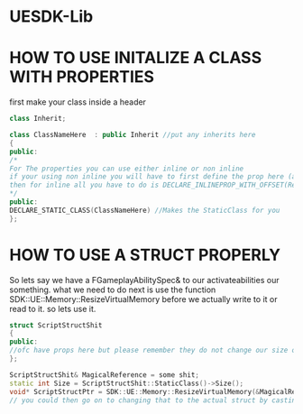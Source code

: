 # UESDK-Lib

# HOW TO USE INITALIZE A CLASS WITH PROPERTIES
first make your class inside a header

```C++
class Inherit;

class ClassNameHere  : public Inherit //put any inherits here
{
public: 
/*
For The properties you can use either inline or non inline
if your using non inline you will have to first define the prop here (as a function ofc) and then use DECLARE_PROP_WITH_OFFSET(ReturnType, ClassName, PropertyName) in the cpp file
then for inline all you have to do is DECLARE_INLINEPROP_WITH_OFFSET(ReturnType, ClassName, PropertyName) inside the class and it will work
*/
public:
DECLARE_STATIC_CLASS(ClassNameHere) //Makes the StaticClass for you
};
```

# HOW TO USE A STRUCT PROPERLY
So lets say we have a FGameplayAbilitySpec& to our activateabilities our something.
what we need to do next is use the function SDK::UE::Memory::ResizeVirtualMemory before we actually write to it or read to it.
so lets use it.
```C++
struct ScriptStructShit
{
public:
//ofc have props here but please remember they do not change our size of the class so this is why we are doing this in the first place
};

ScriptStructShit& MagicalReference = some shit;
static int Size = ScriptStructShit::StaticClass()->Size();
void* ScriptStructPtr = SDK::UE::Memory::ResizeVirtualMemory(&MagicalReference, sizeof(MagicalReference), Size);
// you could then go on to changing that to the actual struct by casting ofc like (ScriptStructShit*)ScriptStructPtr and it would work fine
```